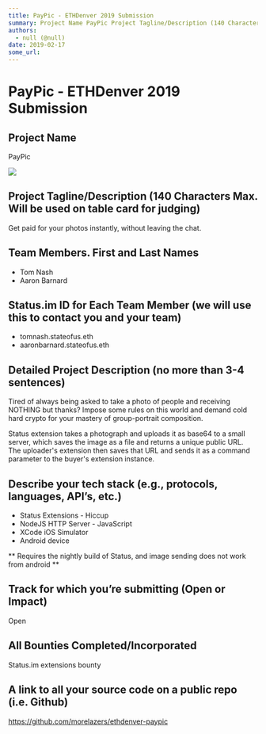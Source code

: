 ```yaml
---
title: PayPic - ETHDenver 2019 Submission
summary: Project Name PayPic Project Tagline/Description (140 Characters Max. Will be used on table card for judging) Get paid for your photos instantly, without leaving the chat. Team Members. First and Last Names Tom Nash Aaron Barnard Status.im ID for Each Team Member (we will use this to contact you and your team) tomnash.stateofus.eth aaronbarnard.stateofus.eth Detailed Project Description (no more than 3-4 sentences) Tired of always being asked to take a photo of people and receiving NOTHING but th
authors:
  - null (@null)
date: 2019-02-17
some_url: 
---
```


# PayPic - ETHDenver 2019 Submission


## Project Name
PayPic

![](https://api.kauri.io:443/ipfs/QmY4gqTMBMhTXeLTQSMcktPKjRKxx5J47LBXzMF62JJ4ic)

## Project Tagline/Description (140 Characters Max. Will be used on table card for judging)
Get paid for your photos instantly, without leaving the chat.

## Team Members. First and Last Names

- Tom Nash
- Aaron Barnard

## Status.im ID for Each Team Member (we will use this to contact you and your team)

- tomnash.stateofus.eth
- aaronbarnard.stateofus.eth

## Detailed Project Description (no more than 3-4 sentences)
Tired of always being asked to take a photo of people and receiving NOTHING but thanks? Impose some rules on this world and demand cold hard crypto for your mastery of group-portrait composition.

Status extension takes a photograph and uploads it as base64 to a small server, which saves the image as a file and returns a unique public URL. The uploader's extension then saves that URL and sends it as a command parameter to the buyer's extension instance.

## Describe your tech stack (e.g., protocols, languages, API’s, etc.)

- Status Extensions - Hiccup
- NodeJS HTTP Server - JavaScript
- XCode iOS Simulator
- Android device

** Requires the nightly build of Status, and image sending does not work from android **

## Track for which you’re submitting (Open or Impact)
Open

## All Bounties Completed/Incorporated
Status.im extensions bounty

## A link to all your source code on a public repo (i.e. Github)
https://github.com/morelazers/ethdenver-paypic



